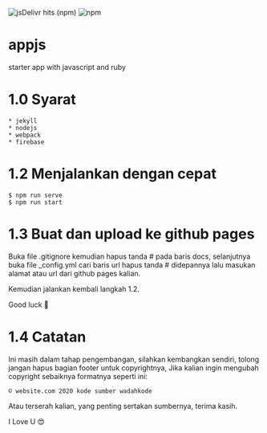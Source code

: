 ![jsDelivr hits (npm)](https://img.shields.io/jsdelivr/npm/hm/wadahkode?style=for-the-badge)
![npm](https://img.shields.io/npm/dw/wadahkode?style=for-the-badge)

# appjs
starter app with javascript and ruby

# 1.0 Syarat
    * jekyll
    * nodejs
    * webpack
    * firebase
    
# 1.2 Menjalankan dengan cepat
    $ npm run serve
    $ npm run start

# 1.3 Buat dan upload ke github pages
Buka file .gitignore kemudian hapus tanda # pada baris docs,
selanjutnya buka file _config.yml cari baris url hapus tanda # didepannya lalu masukan alamat atau url dari github pages kalian.

Kemudian jalankan kembali langkah 1.2.

Good luck 🙂
    
# 1.4 Catatan
Ini masih dalam tahap pengembangan, silahkan kembangkan sendiri, tolong jangan hapus bagian footer untuk copyrightnya,
Jika kalian ingin mengubah copyright sebaiknya formatnya seperti ini:

    © website.com 2020 kode sumber wadahkode
    
Atau terserah kalian, yang penting sertakan sumbernya, terima kasih.

I Love U 😍